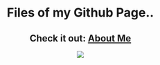 <h1 align="center">Files of my Github Page..</h1>
  
<h2 align="center">Check it out: <a href="https://imnethmina.github.io/about/">About Me</a></h2>  
  <div style="text-align:center">
<img src="https://c.tenor.com/DQ178WzgSG8AAAAd/dog-pug.gif">
</div>
